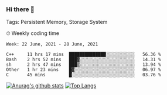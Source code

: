 ### Hi there 👋

Tags: Persistent Memory, Storage System

<!--

[![Anurag's github stats](https://github-readme-stats.vercel.app/api?username=wwyf)](https://github.com/anuraghazra/github-readme-stats)

[![Anurag's github stats](https://github-readme-stats.vercel.app/api?username=wwyf&count_private=true)](https://github.com/anuraghazra/github-readme-stats)


[![Top Langs](https://github-readme-stats.vercel.app/api/top-langs/?username=wwyf&count_private=true&&hide=jupyter%20notebook,html)](https://github.com/anuraghazra/github-readme-stats)



-->


⏱ Weekly coding time

<!--START_SECTION:waka-->
```text
Week: 22 June, 2021 - 28 June, 2021

C++     11 hrs 17 mins  ██████████████░░░░░░░░░░░   56.36 % 
Bash    2 hrs 52 mins   ███▓░░░░░░░░░░░░░░░░░░░░░   14.31 % 
sh      2 hrs 47 mins   ███▒░░░░░░░░░░░░░░░░░░░░░   13.94 % 
Other   1 hr 23 mins    █▓░░░░░░░░░░░░░░░░░░░░░░░   06.97 % 
C       45 mins         █░░░░░░░░░░░░░░░░░░░░░░░░   03.76 % 
```
<!--END_SECTION:waka-->



[![Anurag's github stats](https://github-readme-stats.vercel.app/api?username=wwyf&count_private=true&show_icons=true&hide_border=true)](https://github.com/anuraghazra/github-readme-stats) [![Top Langs](https://github-readme-stats.vercel.app/api/top-langs/?username=wwyf&count_private=true&hide=jupyter%20notebook,html,OpenEdge%20ABL&langs_count=10&layout=compact&hide_border=true)](https://github.com/anuraghazra/github-readme-stats)

<!--

[![willianrod's wakatime stats](https://github-readme-stats.vercel.app/api/wakatime?username=wwyf)](https://github.com/anuraghazra/github-readme-stats)


-->
